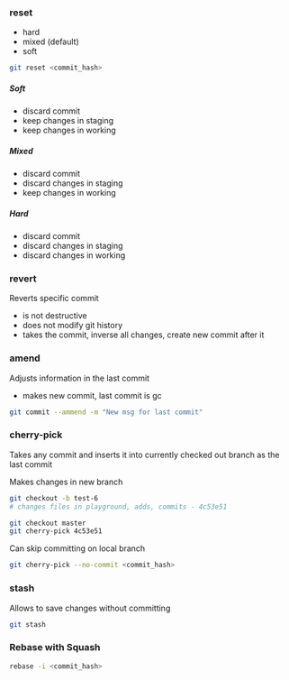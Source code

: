 ### reset
 - hard
 - mixed (default)
 - soft

```bash
git reset <commit_hash>
```

##### Soft
 - discard commit
 - keep changes in staging
 - keep changes in working
 
##### Mixed
 - discard commit
 - discard changes in staging
 - keep changes in working

##### Hard
 - discard commit
 - discard changes in staging
 - discard changes in working
 
### revert
Reverts specific commit
 - is not destructive
 - does not modify git history
 - takes the commit, inverse all changes, create new commit after it

### amend
Adjusts information in the last commit
 - makes new commit, last commit is gc
 
```bash
git commit --ammend -m "New msg for last commit"
```

### cherry-pick
Takes any commit and inserts it into currently checked out branch as the last commit

Makes changes in new branch
```bash
git checkout -b test-6
# changes files in playground, adds, commits - 4c53e51

git checkout master
git cherry-pick 4c53e51
```

Can skip committing on local branch
```bash
git cherry-pick --no-commit <commit_hash> 
```

### stash
Allows to save changes without committing
```bash
git stash
```

### Rebase with Squash
```bash
rebase -i <commit_hash>
```
